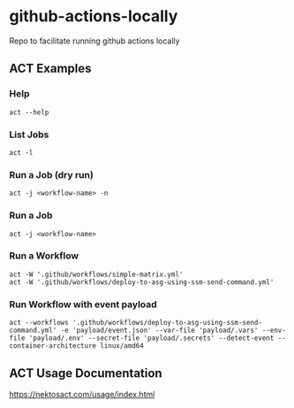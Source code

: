 # github-actions-locally
Repo to facilitate running github actions locally 

## ACT Examples
### Help
```
act --help
```
### List Jobs
```
act -l
```
### Run a Job (dry run)
```
act -j <workflow-name> -n
```
### Run a Job
```
act -j <workflow-name>
```
### Run a Workflow
```
act -W '.github/workflows/simple-matrix.yml'
act -W '.github/workflows/deploy-to-asg-using-ssm-send-command.yml'
```
### Run Workflow with event payload
```
act --workflows '.github/workflows/deploy-to-asg-using-ssm-send-command.yml' -e 'payload/event.json' --var-file 'payload/.vars' --env-file 'payload/.env' --secret-file 'payload/.secrets' --detect-event --container-architecture linux/amd64
```


## ACT Usage Documentation
https://nektosact.com/usage/index.html